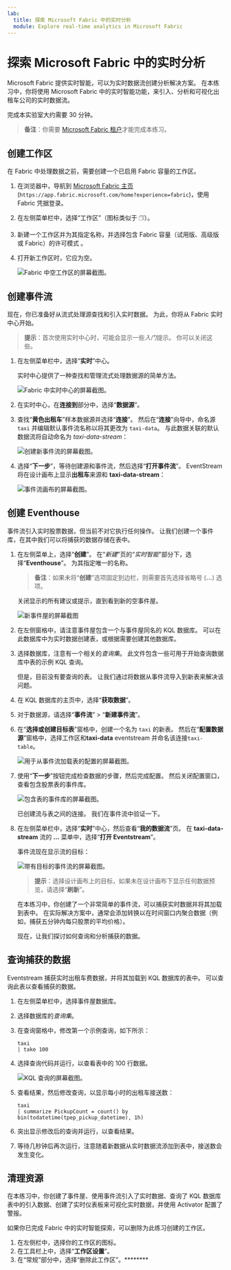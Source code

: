 ```yaml
---
lab:
  title: 探索 Microsoft Fabric 中的实时分析
  module: Explore real-time analytics in Microsoft Fabric
---
```


# 探索 Microsoft Fabric 中的实时分析

Microsoft Fabric 提供实时智能，可以为实时数据流创建分析解决方案。 在本练习中，你将使用 Microsoft Fabric 中的实时智能功能，来引入、分析和可视化出租车公司的实时数据流。

完成本实验室大约需要 30 分钟。

> **备注**：你需要 [Microsoft Fabric 租户](https://learn.microsoft.com/fabric/get-started/fabric-trial)才能完成本练习。

## 创建工作区

在 Fabric 中处理数据之前，需要创建一个已启用 Fabric 容量的工作区。

1. 在浏览器中，导航到 [Microsoft Fabric 主页](https://app.fabric.microsoft.com/home?experience=fabric) (`https://app.fabric.microsoft.com/home?experience=fabric`)，使用 Fabric 凭据登录。
1. 在左侧菜单栏中，选择“工作区”（图标类似于 &#128455;）。
1. 新建一个工作区并为其指定名称，并选择包含 Fabric 容量（试用版、高级版或 Fabric）的许可模式  。
1. 打开新工作区时，它应为空。

    ![Fabric 中空工作区的屏幕截图。](./images/new-workspace.png)

## 创建事件流

现在，你已准备好从流式处理源查找和引入实时数据。 为此，你将从 Fabric 实时中心开始。

> **提示**：首次使用实时中心时，可能会显示一些*入门*提示。 你可以关闭这些。

1. 在左侧菜单栏中，选择“**实时**”中心。

    实时中心提供了一种查找和管理流式处理数据源的简单方法。

    ![Fabric 中实时中心的屏幕截图。](./images/real-time-hub.png)

1. 在实时中心，在**连接到**部分中，选择“**数据源**”。
1. 查找“**黄色出租车**”样本数据源并选择“**连接**”。 然后在“**连接**”向导中，命名源 `taxi` 并编辑默认事件流名称以将其更改为 `taxi-data`。 与此数据关联的默认数据流将自动命名为 *taxi-data-stream*：

    ![创建新事件流的屏幕截图。](./images/name-eventstream.png)

1. 选择“**下一步**”，等待创建源和事件流，然后选择“**打开事件流**”。 EventStream 将在设计画布上显示**出租车**来源和 **taxi-data-stream**：

   ![事件流画布的屏幕截图。](./images/new-taxi-stream.png)

## 创建 Eventhouse

事件流引入实时股票数据，但当前不对它执行任何操作。 让我们创建一个事件库，在其中我们可以将捕获的数据存储在表中。

1. 在左侧菜单上，选择“**创建**”。 在“*新建*”页的“*实时智能*”部分下，选择“**Eventhouse**”。 为其指定唯一的名称。

    >**备注**：如果未将“**创建**”选项固定到边栏，则需要首先选择省略号 (**...**) 选项。

    关闭显示的所有建议或提示，直到看到新的空事件屋。

    ![新事件屋的屏幕截图](./images/create-eventhouse.png)

1. 在左侧窗格中，请注意事件屋包含一个与事件屋同名的 KQL 数据库。 可以在此数据库中为实时数据创建表，或根据需要创建其他数据库。
1. 选择数据库，注意有一个相关的*查询集*。 此文件包含一些可用于开始查询数据库中表的示例 KQL 查询。

    但是，目前没有要查询的表。 让我们通过将数据从事件流导入到新表来解决该问题。

1. 在 KQL 数据库的主页中，选择“**获取数据**”。
1. 对于数据源，请选择“**事件流**” > “**新建事件流**”。
1. 在“**选择或创建目标表**”窗格中，创建一个名为 `taxi` 的新表。 然后在“**配置数据源**”窗格中，选择工作区和**taxi-data** eventstream 并命名该连接`taxi-table`。

   ![用于从事件流加载表的配置的屏幕截图。](./images/configure-destination.png)

1. 使用“**下一步**”按钮完成检查数据的步骤，然后完成配置。 然后关闭配置窗口，查看包含股票表的事件库。

   ![包含表的事件库的屏幕截图。](./images/eventhouse-with-table.png)

    已创建流与表之间的连接。 我们在事件流中验证一下。

1. 在左侧菜单栏中，选择“**实时**”中心，然后查看“**我的数据流**”页。 在 **taxi-data-stream** 流的 **...** 菜单中，选择“**打开 Eventstream**”。

    事件流现在显示流的目标：

   ![带有目标的事件流的屏幕截图。](./images/eventstream-destination.png)

    > **提示**：选择设计画布上的目标，如果未在设计画布下显示任何数据预览，请选择“**刷新**”。

    在本练习中，你创建了一个非常简单的事件流，可以捕获实时数据并将其加载到表中。 在实际解决方案中，通常会添加转换以在时间窗口内聚合数据（例如，捕获五分钟内每只股票的平均价格）。

    现在，让我们探讨如何查询和分析捕获的数据。

## 查询捕获的数据

Eventstream 捕获实时出租车费数据，并将其加载到 KQL 数据库的表中。 可以查询此表以查看捕获的数据。

1. 在左侧菜单栏中，选择事件屋数据库。
1. 选择数据库的*查询集*。
1. 在查询窗格中，修改第一个示例查询，如下所示：

    ```kql
    taxi
    | take 100
    ```

1. 选择查询代码并运行，以查看表中的 100 行数据。

    ![KQL 查询的屏幕截图。](./images/kql-stock-query.png)

1. 查看结果，然后修改查询，以显示每小时的出租车接送数：

    ```kql
    taxi
    | summarize PickupCount = count() by bin(todatetime(tpep_pickup_datetime), 1h)
    ```

1. 突出显示修改后的查询并运行，以查看结果。
1. 等待几秒钟后再次运行，注意随着新数据从实时数据流添加到表中，接送数会发生变化。

## 清理资源

在本练习中，你创建了事件屋、使用事件流引入了实时数据、查询了 KQL 数据库表中的引入数据、创建了实时仪表板来可视化实时数据，并使用 Activator 配置了警报。

如果你已完成 Fabric 中的实时智能探索，可以删除为此练习创建的工作区。

1. 在左侧栏中，选择你的工作区的图标。
2. 在工具栏上中，选择“**工作区设置**”。
3. 在“常规”部分中，选择“删除此工作区”。********
